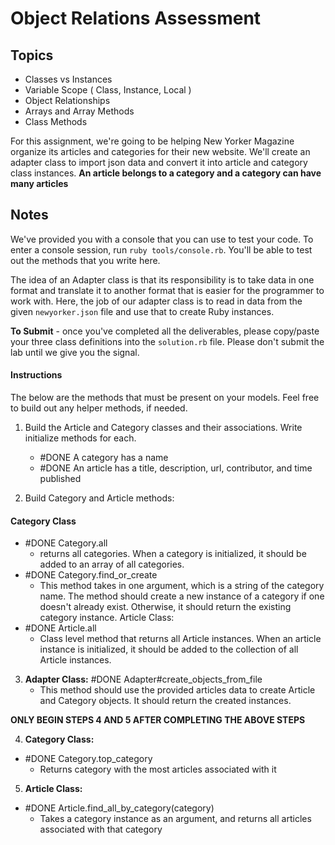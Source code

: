 # Object Relations Assessment

## Topics

+ Classes vs Instances
+ Variable Scope ( Class, Instance, Local )
+ Object Relationships
+ Arrays and Array Methods
+ Class Methods

For this assignment, we're going to be helping New Yorker Magazine organize its articles and categories for their new website. We'll create an adapter class to import json data and convert it into article and category class instances. **An article belongs to a category and a category can have many articles**

## Notes

We've provided you with a console that you can use to test your code. To enter a console session, run `ruby tools/console.rb`. You'll be able to test out the methods that you write here.

The idea of an Adapter class is that its responsibility is to take data in one format and translate it to another format that is easier for the programmer to work with.  Here, the job of our adapter class is to read in data from the given `newyorker.json` file and use that to create Ruby instances.

**To Submit** - once you've completed all the deliverables, please copy/paste your three class definitions into the `solution.rb` file. Please don't submit the lab until we give you the signal.

#### Instructions

The below are the methods that must be present on your models. Feel free to build out any helper methods, if needed.

1. Build the Article and Category classes and their associations. Write initialize methods for each.
   - #DONE A category has a name
   - #DONE An article has a title, description, url, contributor, and time published

2. Build Category and Article methods:

  #### Category Class
  - #DONE Category.all
    + returns all categories. When a category is initialized, it should be added to an array of all categories.
  - #DONE Category.find_or_create
    + This method takes in one argument, which is a string of the category name. The method should create a new instance of a category if one doesn't already exist. Otherwise, it should return the existing category instance.
    Article Class:
  - #DONE Article.all
    + Class level method that returns all Article instances. When an article instance is initialized, it should be added to the collection of all Article instances.

3. **Adapter Class:**
   #DONE Adapter#create_objects_from_file
   - This method should use the provided articles data to create Article and Category objects. It should return the created instances.     

**ONLY BEGIN STEPS 4 AND 5 AFTER COMPLETING THE ABOVE STEPS**

4. **Category Class:**
- #DONE Category.top_category
  + Returns category with the most articles associated with it

5. **Article Class:**
- #DONE Article.find_all_by_category(category)
  + Takes a category instance as an argument, and returns all articles associated with that category
